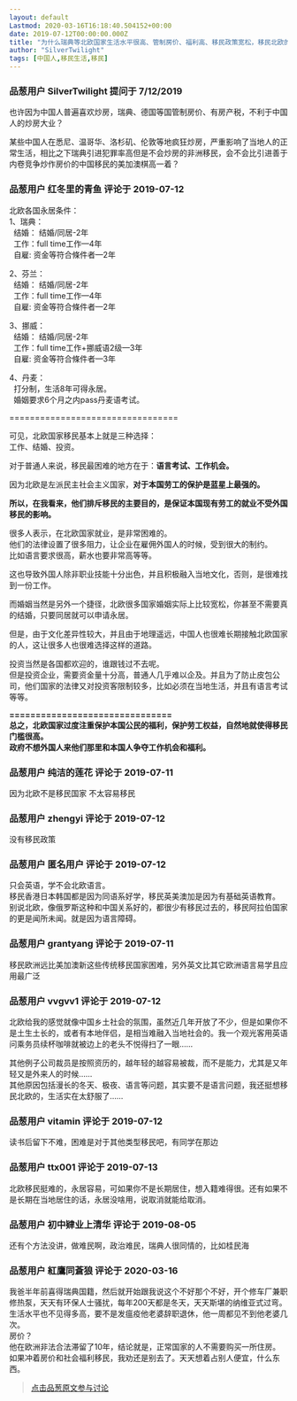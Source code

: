 ```yaml
---
layout: default
Lastmod: 2020-03-16T16:18:40.504152+00:00
date: 2019-07-12T00:00:00.000Z
title: "为什么瑞典等北欧国家生活水平很高、管制房价、福利高、移民政策宽松，移民北欧的中国人却比移民美澳加的少得多？"
author: "SilverTwilight"
tags: [中国人,移民生活,移民]
---
```



### 品葱用户 **SilverTwilight** 提问于 7/12/2019
    
也许因为中国人普遍喜欢炒房，瑞典、德国等国管制房价、有房产税，不利于中国人的炒房大业？  
  
某些中国人在悉尼、温哥华、洛杉矶、伦敦等地疯狂炒房，严重影响了当地人的正常生活，相比之下瑞典引进犯罪率高但是不会炒房的非洲移民，会不会比引进善于内卷竞争炒作房价的中国移民的美加澳棋高一着？
    
                

### 品葱用户 **红冬里的青鱼** 评论于 2019-07-12
        
北欧各国永居条件：  
1、瑞典：  
  结婚： 结婚/同居-2年  
  工作：full time工作—4年  
  自雇: 资金等符合條件者—2年  
  
2、芬兰：  
  结婚： 结婚/同居-2年  
  工作：full time工作—4年  
  自雇: 资金等符合條件者—2年  
  
  
3、挪威：  
  结婚： 结婚/同居-2年  
  工作：full time工作+挪威语2级—3年  
  自雇: 资金等符合條件者—3年  
  
  
4、丹麦：  
  打分制，生活8年可得永居。  
  婚姻要求6个月之内pass丹麦语考试。  
  
\=================================  
  
可见，北欧国家移民基本上就是三种选择：  
工作、结婚、投资。  
  
  
对于普通人来说，移民最困难的地方在于：**语言考试、工作机会。**  
  
因为北欧是左派民主社会主义国家，**对于本国劳工的保护是蓝星上最强的。**  
  
**所以，在我看来，他们排斥移民的主要目的，是保证本国现有劳工的就业不受外国移民的影响。**  
  
很多人表示，在北欧国家就业，是非常困难的。  
他们的法律设置了很多阻力，让企业在雇佣外国人的时候，受到很大的制约。  
比如语言要求很高，薪水也要非常高等等。  
  
这也导致外国人除非职业技能十分出色，并且积极融入当地文化，否则，是很难找到一份工作。  
  
而婚姻当然是另外一个捷径，北欧很多国家婚姻实际上比较宽松，你甚至不需要真的结婚，只要同居就可以申请永居。  
  
但是，由于文化差异性较大，并且由于地理遥远，中国人也很难长期接触北欧国家的人，这让很多人也很难选择这样的道路。  
  
投资当然是各国都欢迎的，谁跟钱过不去呢。  
但是投资企业，需要资金量十分高，普通人几乎难以企及。并且为了防止皮包公司，他们国家的法律又对投资客限制较多，比如必须在当地生活，并且有语言考试等等。  
  
  
**\===============================**  
**总之，北欧国家过度注重保护本国公民的福利，保护劳工权益，自然地就使得移民门槛很高。**  
**政府不想外国人来他们那里和本国人争夺工作机会和福利。**
        
                

### 品葱用户 **纯洁的莲花** 评论于 2019-07-11
        
因为北欧不是移民国家 不太容易移民
        
                

### 品葱用户 **zhengyi** 评论于 2019-07-12
        
没有移民政策
        
                

### 品葱用户 **匿名用户** 评论于 2019-07-12
        
只会英语，学不会北欧语言。  
移民香港日本韩国都是因为同语系好学，移民英美澳加是因为有基础英语教育。  
别说北欧，像俄罗斯这种和中国关系好的，都很少有移民过去的，移民阿拉伯国家的更是闻所未闻。就是因为语言障碍。
        
                

### 品葱用户 **grantyang** 评论于 2019-07-11
        
移民欧洲远比美加澳新这些传统移民国家困难，另外英文比其它欧洲语言易学且应用最广泛
        
                

### 品葱用户 **vvgvv1** 评论于 2019-07-12
        
北欧给我的感觉就像中国乡土社会的氛围，虽然近几年开放了不少，但是如果你不是土生土长的，或者有本地伴侣，是相当难融入当地社会的。我一个观光客用英语问乘务员续杯咖啡就被边上的老头不悦得扫了一眼……  
  
其他例子公司裁员是按照资历的，越年轻的越容易被裁，而不是能力，尤其是又年轻又是外来人的时候……  
其他原因包括漫长的冬天、极夜、语言等问题，其实要不是语言问题，我还挺想移民北欧的，生活实在太舒服了……
        
                

### 品葱用户 **vitamin** 评论于 2019-07-12
        
读书后留下不难，困难是对于其他类型移民吧，有同学在那边
        
                

### 品葱用户 **ttx001** 评论于 2019-07-13
        
北欧移民挺难的，永居容易，可如果你不是长期居住，想入籍难得很。还有如果不是长期在当地居住的话，永居没啥用，说取消就能给取消。
        
                

### 品葱用户 **初中肄业上清华** 评论于 2019-08-05
        
还有个方法没讲，做难民啊，政治难民，瑞典人很同情的，比如桂民海
        
                

### 品葱用户 **紅鷹同蒼狼** 评论于 2020-03-16
        
我爸半年前喜得瑞典国籍，然后就开始跟我说这个不好那个不好，开个修车厂兼职修热泵，天天有环保人士骚扰，每年200天都是冬天，天天斯堪的纳维亚式过弯。生活水平也不见得多高，要不是发瘟疫他老婆辞职退休，他一周都见不到他老婆几次。  
房价？  
他在欧洲非法合法滞留了10年，结论就是，正常国家的人不需要购买一所住房。  
如果冲着房价和社会福利移民，我劝还是别去了。天天想着占别人便宜，什么东西。
        
                





> [点击品葱原文参与讨论](https://pincong.rocks/question/5500)

